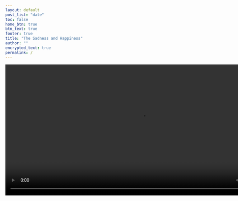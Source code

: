 ```yaml
---
layout: default
post_list: "date"
toc: false
home_btn: true
btn_text: true
footer: true
title: "The Sadness and Happiness"
author: ""
encrypted_text: true
permalink: /
---
```


<video width="854" height="412" controls autoplay>
  <source src="/amnesia/dark.mp4" type="video/mp4">
</video>

<p class="encrypted" id="Zx+1dUp3W9zIn+h2QV5JPQfBowXCu1KdJ6r8N3VQgOaTd3Nh13SW+WBJ1ZneheuKcXLvp+slE8OKmRNJUWj6UCP1XLT7FqAF8KuoQqjHz9woSFKjEU9ys2t3cnp4I210YMPQIhFUhF151Q6/OuL2z9wGrKfVk0b8B21cAJWvSCSI22R30cMDudh6MD6o5sn6XMpCmfYjiUH4QvVXDWj4DwulMUIeB49RwbZUTPMxVkAilqar88Gcv9bqIdaJ/K2k8qafXjCf0owZOmmpC8+pGev8HElKmYF8SPYh1q59YqNBi4r/PMvHQ2wa5rlx3teff7Tlr8ZBCTNIBCMTnOaIzfeBs3bQxu9/c96OGyje6493IuV0nKzLEWUF9AOo3lacnfR8eee/o9F/sumv/DYpmr2w=="></p>
